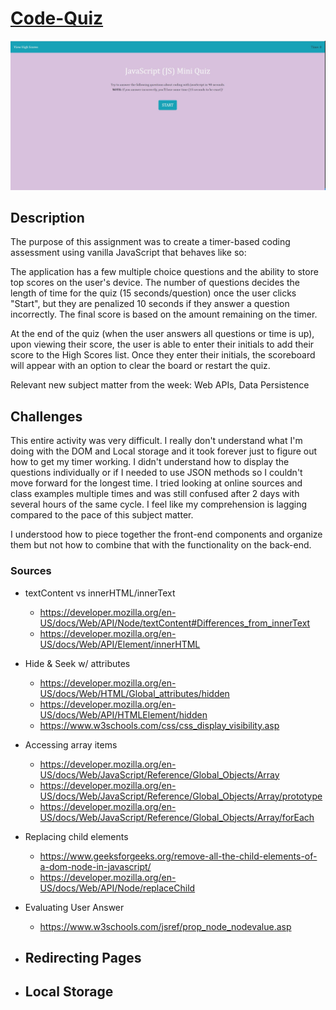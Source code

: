 # [Code-Quiz](https://lbernadel.github.io/Code-Quiz/)

![Code Quiz Screenshot](code-quiz.JPG)

## Description
The purpose of this assignment was to create a timer-based coding assessment using vanilla JavaScript that behaves like so:

The application has a few multiple choice questions and the ability to store top scores on the user's device. The number of questions decides the length of time for the quiz (15 seconds/question) once the user clicks "Start", but they are penalized 10 seconds if they answer a question incorrectly. The final score is based on the amount remaining on the timer.

At the end of the quiz (when the user answers all questions or time is up), upon viewing their score, the user is able to enter their initials to add their score to the High Scores list. Once they enter their initials, the scoreboard will appear with an option to clear the board or restart the quiz.

Relevant new subject matter from the week: Web APIs, Data Persistence

## Challenges
This entire activity was very difficult. I really don't understand what I'm doing with the DOM and Local storage and it took forever just to figure out how to get my timer working. I didn't understand how to display the questions individually or if I needed to use JSON methods so I couldn't move forward for the longest time. I tried looking at online sources and class examples multiple times and was still confused after 2 days with several hours of the same cycle. I feel like my comprehension is lagging compared to the pace of this subject matter.

I understood how to piece together the front-end components and organize them but not how to combine that with the functionality on the back-end.

### Sources
- textContent vs innerHTML/innerText 
  - https://developer.mozilla.org/en-US/docs/Web/API/Node/textContent#Differences_from_innerText
  - https://developer.mozilla.org/en-US/docs/Web/API/Element/innerHTML

- Hide & Seek w/ attributes
  - https://developer.mozilla.org/en-US/docs/Web/HTML/Global_attributes/hidden
  - https://developer.mozilla.org/en-US/docs/Web/API/HTMLElement/hidden
  - https://www.w3schools.com/css/css_display_visibility.asp

- Accessing array items
  - https://developer.mozilla.org/en-US/docs/Web/JavaScript/Reference/Global_Objects/Array
  - https://developer.mozilla.org/en-US/docs/Web/JavaScript/Reference/Global_Objects/Array/prototype
  - https://developer.mozilla.org/en-US/docs/Web/JavaScript/Reference/Global_Objects/Array/forEach

- Replacing child elements
  - https://www.geeksforgeeks.org/remove-all-the-child-elements-of-a-dom-node-in-javascript/
  - https://developer.mozilla.org/en-US/docs/Web/API/Node/replaceChild

- Evaluating User Answer
  - https://www.w3schools.com/jsref/prop_node_nodevalue.asp

- Redirecting Pages
  - 

- Local Storage
  - 